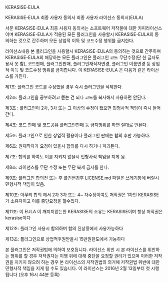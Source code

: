 KERASISE-EULA

KERASISE-EULA 최종 사용자 동의서 최종 사용자 라이선스 동의서(EULA)

서문 KERASISE-EULA 최종 사용자 동의서는 소프트웨어 저작물에 대한 카피라이선스이며 KERASISE-EULA가 적용된 모든 플러그인을 사용할시 KERASISE-EULA의 동의하는 것으로 간주하며 모든 상업적 이득 및 코드수정 행위를 금지한다.

라이선스내용 본 플러그인을 사용할시 KERASISE-EULA의 동의하는 것으로 간주하며 KERASISE-EULA의 해당하는 모든 플러그인은 플러그인 코드 무단수정(단 한 글자도 용서 못 함), 코드판매, 플러그인판매, 플러그인재작자변경, 플러그인 이름변경 등 상업적 이득 및 코드수정 행위를 금지합니다.
이 KERASISE-EULA 은 다음과 같은 라이선스를 가진다.

제1조: 플러그인 코드를 수정했을 경우 즉시 플러그인을 삭제한다.

제2조: 플러그인을 공부하려고 뜯는 건 되나 코드를 복사해서 사용하면 안된다.

제3조 : 플러그인이 2차, 3차 또는 그 이상의 수정이 됐으면 민형사적 책임이 즉시 들어간다.

제4조: 코드 판매 및 코드공유 플러그인판매 등 금지행위를 하면 절대로 안된다.

제5조: 플러그인으로 인한 상업적 활용이나 플러그인 판매는 합의 후만 가능하다.

제6조: 원재작자가 요청이 있을시 합의를 다시 하거나 파괴된다.

제7조: 합의를 하여도 이를 지키지 않을시 민형사적 책임을 지게 됨.

제8조: 라이선스를 무단 수정 또는 무단 복제 금지를 한다.

제9조: 플러그인 합의전 또는 후 플긴변경후 LICENSE.md 파일은 쓰레기통에 버릴시 민형사적 책임이 있음.

제10조: 아무리 합의 헤서 2차 3차 또는 4~ 차수정이여도 저작권은 1차인 KERASISE 가 소유자이고 이를 중단요청을 할수있다.

제11조: 이 EULA 이 깨지지않는한 KERASISE의 소유는 KERASISE이며 항상 저작권은 kerasise이다

제12조: 플러그인 사용시 합의하며 합의 된상황에서 사용가능하다

제13조: 플러그인으로 상업적후원받을시 15만원한도에서 가능하다

본 플러그인은 저작권법에 의하여 보호됩니다. 라이선스 위반 시 본 라이선스를 위반하는 행위를 할 경우 저작권자는 이행 위에 대해 중단을 요청할 권리가 있으며 이러한 저작권을 지키지 않으려 하는 경우 본 라이선스의 저작권법의 의거해 저작권법 위반에 대한 민형사적 책임을 지게 될 수도 있습니다. 이 라이선스는
2016년 2월 13일부터 첫 시행됩니다 (오후 16시 44분 등록)
